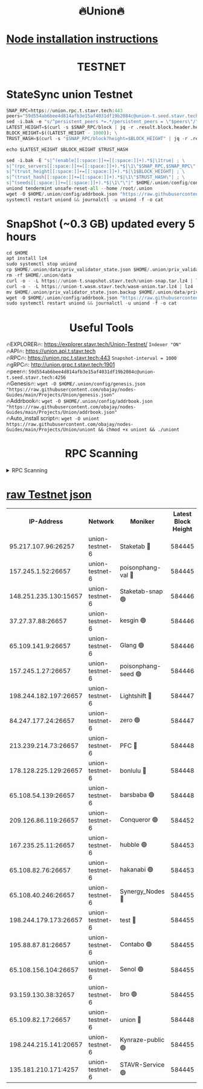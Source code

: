 <h1 align="center"> 🔥Union🔥</h1>

[Node installation instructions](https://github.com/obajay/nodes-Guides/tree/main/Projects/Union)
=

<h1 align="center"> TESTNET</h1>

# StateSync union Testnet
```python
SNAP_RPC=https://union.rpc.t.stavr.tech:443
peers="59d554ab6bee4d814afb3e15af4031df19b2084c@union-t.seed.stavr.tech:4256"
sed -i.bak -e "s/^persistent_peers *=.*/persistent_peers = \"$peers\"/" $HOME/.union/config/config.toml
LATEST_HEIGHT=$(curl -s $SNAP_RPC/block | jq -r .result.block.header.height); \
BLOCK_HEIGHT=$((LATEST_HEIGHT - 1000)); \
TRUST_HASH=$(curl -s "$SNAP_RPC/block?height=$BLOCK_HEIGHT" | jq -r .result.block_id.hash)

echo $LATEST_HEIGHT $BLOCK_HEIGHT $TRUST_HASH

sed -i.bak -E "s|^(enable[[:space:]]+=[[:space:]]+).*$|\1true| ; \
s|^(rpc_servers[[:space:]]+=[[:space:]]+).*$|\1\"$SNAP_RPC,$SNAP_RPC\"| ; \
s|^(trust_height[[:space:]]+=[[:space:]]+).*$|\1$BLOCK_HEIGHT| ; \
s|^(trust_hash[[:space:]]+=[[:space:]]+).*$|\1\"$TRUST_HASH\"| ; \
s|^(seeds[[:space:]]+=[[:space:]]+).*$|\1\"\"|" $HOME/.union/config/config.toml
uniond tendermint unsafe-reset-all --home /root/.union
wget -O $HOME/.union/config/addrbook.json "https://raw.githubusercontent.com/obajay/nodes-Guides/main/Projects/Union/addrbook.json"
systemctl restart uniond && journalctl -u uniond -f -o cat
```
# SnapShot (~0.3 GB) updated every 5 hours
```python
cd $HOME
apt install lz4
sudo systemctl stop uniond
cp $HOME/.union/data/priv_validator_state.json $HOME/.union/priv_validator_state.json.backup
rm -rf $HOME/.union/data
curl -o - -L https://union-t.snapshot.stavr.tech/union-snap.tar.lz4 | lz4 -c -d - | tar -x -C $HOME/.union --strip-components 2
curl -o - -L https://union-t.wasm.stavr.tech/wasm-union.tar.lz4 | lz4 -c -d - | tar -x -C $HOME/.union --strip-components 2
mv $HOME/.union/priv_validator_state.json.backup $HOME/.union/data/priv_validator_state.json
wget -O $HOME/.union/config/addrbook.json "https://raw.githubusercontent.com/obajay/nodes-Guides/main/Projects/Union/addrbook.json"
sudo systemctl restart uniond && journalctl -u uniond -f -o cat
```
 <h1 align="center"> Useful Tools</h1>
 
🔥EXPLORER🔥: https://explorer.stavr.tech/Union-Testnet/        `Indexer "ON"` \
🔥API🔥:      https://union.api.t.stavr.tech \
🔥RPC🔥:      https://union.rpc.t.stavr.tech:443              `Snapshot-interval = 1000` \
🔥gRPC🔥:     http://union.grpc.t.stavr.tech:1901 \
🔥peer🔥:     `59d554ab6bee4d814afb3e15af4031df19b2084c@union-t.seed.stavr.tech:4256` \
🔥Genesis🔥:     `wget -O $HOME/.union/config/genesis.json "https://raw.githubusercontent.com/obajay/nodes-Guides/main/Projects/Union/genesis.json"` \
🔥Addrbook🔥: ```wget -O $HOME/.union/config/addrbook.json "https://raw.githubusercontent.com/obajay/nodes-Guides/main/Projects/Union/addrbook.json"``` \
🔥Auto_install script🔥:  `wget -O uniont https://raw.githubusercontent.com/obajay/nodes-Guides/main/Projects/Union/uniont && chmod +x uniont && ./uniont`

<h1 align="center"> RPC Scanning</h1>

<details>
<summary>RPC Scanning</summary>

<h2 align="center"> We scan nodes in real time every 4 hours. And we provide the final result of RPC endpoints.
We cannot influence the operation of these nodes in any way. </h2>


```python
If Voting Power is higher than 0 --> then the Node is a validator of the network and may be subject to attack and be a potential threat to the chain.
```
```python
We marked such validators with a red symbol
```

</details>

[raw Testnet json](https://rpc-check.uniont.stavr.tech/uniont/rpc-uniont-result.json)
=



<table><tr><th>IP-Address</th><th>Network</th><th>Moniker</th><th>Latest Block Height</th><th>Earliest Block Height</th><th>Catching Up</th><th>Tx Index</th><th>Voting Power</th><th>Scan Time</th></tr><tr><td>95.217.107.96:26257</td><td>union-testnet-6</td><td>Staketab 🔴</td><td>584445</td><td>1</td><td>False</td><td>on</td><td>1000002</td><td>2024-03-24T22:59:11.091016774UTC</td></tr><tr><td>157.245.1.52:26657</td><td>union-testnet-6</td><td>poisonphang-val 🔴</td><td>584445</td><td>1</td><td>False</td><td>on</td><td>1000000</td><td>2024-03-24T22:59:11.737030307UTC</td></tr><tr><td>148.251.235.130:15657</td><td>union-testnet-6</td><td>Staketab-snap 🟢</td><td>584446</td><td>1</td><td>False</td><td>on</td><td>0</td><td>2024-03-24T22:59:12.314087884UTC</td></tr><tr><td>37.27.37.88:26657</td><td>union-testnet-6</td><td>kesgin 🟢</td><td>584446</td><td>1</td><td>False</td><td>on</td><td>0</td><td>2024-03-24T22:59:12.663651454UTC</td></tr><tr><td>65.109.141.9:26657</td><td>union-testnet-6</td><td>Glang 🟢</td><td>584446</td><td>1</td><td>False</td><td>on</td><td>0</td><td>2024-03-24T22:59:17.102679829UTC</td></tr><tr><td>157.245.1.27:26657</td><td>union-testnet-6</td><td>poisonphang-seed 🟢</td><td>584446</td><td>1</td><td>False</td><td>on</td><td>0</td><td>2024-03-24T22:59:18.031733658UTC</td></tr><tr><td>198.244.182.197:26657</td><td>union-testnet-6</td><td>Lightshift 🔴</td><td>584447</td><td>1</td><td>False</td><td>on</td><td>1000000</td><td>2024-03-24T22:59:20.423871693UTC</td></tr><tr><td>84.247.177.24:26657</td><td>union-testnet-6</td><td>zero 🟢</td><td>584447</td><td>1</td><td>False</td><td>on</td><td>0</td><td>2024-03-24T22:59:24.910282943UTC</td></tr><tr><td>213.239.214.73:26657</td><td>union-testnet-6</td><td>PFC 🔴</td><td>584448</td><td>1</td><td>False</td><td>on</td><td>1000001</td><td>2024-03-24T22:59:29.534119200UTC</td></tr><tr><td>178.128.225.129:26657</td><td>union-testnet-6</td><td>bonlulu 🔴</td><td>584448</td><td>1</td><td>False</td><td>on</td><td>1000000</td><td>2024-03-24T22:59:30.212124412UTC</td></tr><tr><td>65.108.54.139:26657</td><td>union-testnet-6</td><td>barsbaba 🟢</td><td>584448</td><td>1</td><td>False</td><td>on</td><td>0</td><td>2024-03-24T22:59:30.532396696UTC</td></tr><tr><td>209.126.86.119:26657</td><td>union-testnet-6</td><td>Conqueror 🟢</td><td>584452</td><td>1</td><td>False</td><td>on</td><td>0</td><td>2024-03-24T22:59:56.069402891UTC</td></tr><tr><td>167.235.25.11:26657</td><td>union-testnet-6</td><td>hubble 🟢</td><td>584453</td><td>1</td><td>False</td><td>on</td><td>0</td><td>2024-03-24T23:00:02.518746318UTC</td></tr><tr><td>65.108.82.76:26657</td><td>union-testnet-6</td><td>hakanabi 🟢</td><td>584453</td><td>1</td><td>False</td><td>on</td><td>0</td><td>2024-03-24T23:00:02.926508342UTC</td></tr><tr><td>65.108.40.246:26657</td><td>union-testnet-6</td><td>Synergy_Nodes 🔴</td><td>584455</td><td>1</td><td>False</td><td>on</td><td>1000001</td><td>2024-03-24T23:00:09.369503429UTC</td></tr><tr><td>198.244.179.173:26657</td><td>union-testnet-6</td><td>test 🔴</td><td>584455</td><td>1</td><td>False</td><td>on</td><td>1000001</td><td>2024-03-24T23:00:12.385603988UTC</td></tr><tr><td>195.88.87.81:26657</td><td>union-testnet-6</td><td>Contabo 🟢</td><td>584455</td><td>1</td><td>False</td><td>on</td><td>0</td><td>2024-03-24T23:00:13.145723510UTC</td></tr><tr><td>65.108.156.104:26657</td><td>union-testnet-6</td><td>Senol 🟢</td><td>584455</td><td>1</td><td>False</td><td>on</td><td>0</td><td>2024-03-24T23:00:13.493336130UTC</td></tr><tr><td>93.159.130.38:32657</td><td>union-testnet-6</td><td>bro 🟢</td><td>584455</td><td>1</td><td>False</td><td>on</td><td>0</td><td>2024-03-24T23:00:13.838114124UTC</td></tr><tr><td>65.109.82.17:26657</td><td>union-testnet-6</td><td>union 🔴</td><td>584448</td><td>508001</td><td>False</td><td>off</td><td>1000001</td><td>2024-03-24T22:59:25.242668244UTC</td></tr><tr><td>198.244.215.141:20657</td><td>union-testnet-6</td><td>Kynraze-public 🟢</td><td>584455</td><td>524001</td><td>False</td><td>on</td><td>0</td><td>2024-03-24T23:00:09.677569389UTC</td></tr><tr><td>135.181.210.171:4257</td><td>union-testnet-6</td><td>STAVR-Service 🟢</td><td>584445</td><td>582001</td><td>False</td><td>on</td><td>0</td><td>2024-03-24T22:59:12.076747260UTC</td></tr></table>
